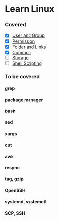 # Learn Linux

### Covered
- [x] [User and Group](./user)
- [x] [Permission](./permission)
- [x] [Folder and Links](./folder)
- [x] [Common](./common)
- [ ] [Storage](./storage)
- [ ] [Shell Scripting](./shell)

### To be covered
#### grep
#### package manager
#### bash
#### sed
#### xargs
#### cut
#### awk
#### resync
#### tag, gzip
#### OpenSSH
#### systemd, systemctl
#### SCP, SSH
